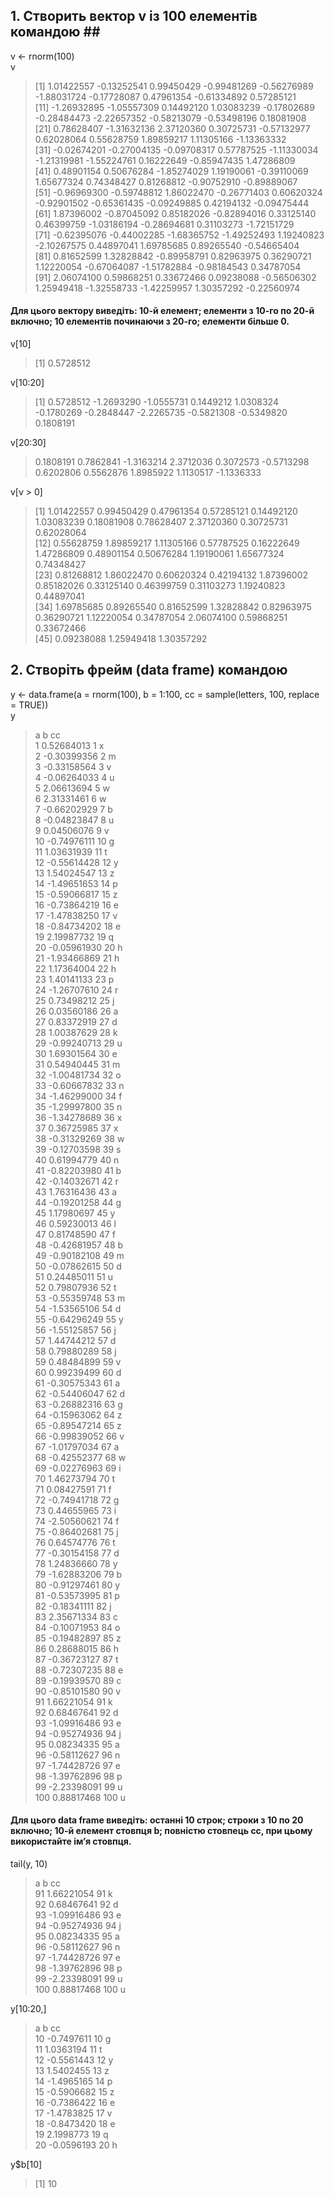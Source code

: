 ## 1. Створить вектор v із 100 елементів командою ##  <br>
v <- rnorm(100) <br>
v <br> 
 > [1]  1.01422557 -0.13252541  0.99450429 -0.99481269 -0.56276989 -1.88031724 -0.17728087  0.47961354 -0.61334892  0.57285121 <br> 
 > [11] -1.26932895 -1.05557309  0.14492120  1.03083239 -0.17802689 -0.28484473 -2.22657352 -0.58213079 -0.53498196  0.18081908 <br>
 > [21]  0.78628407 -1.31632136  2.37120360  0.30725731 -0.57132977  0.62028064  0.55628759  1.89859217  1.11305166 -1.13363332 <br>
 > [31] -0.02674201 -0.27004135 -0.09708317  0.57787525 -1.11330034 -1.21319981 -1.55224761  0.16222649 -0.85947435  1.47286809 <br>
 > [41]  0.48901154  0.50676284 -1.85274029  1.19190061 -0.39110069  1.65677324  0.74348427  0.81268812 -0.90752910 -0.89889067 <br>
 > [51] -0.96969300 -0.59748812  1.86022470 -0.26771403  0.60620324 -0.92901502 -0.65361435 -0.09249885  0.42194132 -0.09475444 <br>
 > [61]  1.87396002 -0.87045092  0.85182026 -0.82894016  0.33125140  0.46399759 -1.03186194 -0.28694681  0.31103273 -1.72151729 <br>
 > [71] -0.62395076 -0.44002285 -1.68365752 -1.49252493  1.19240823 -2.10267575  0.44897041  1.69785685  0.89265540 -0.54665404 <br>
 > [81]  0.81652599  1.32828842 -0.89958791  0.82963975  0.36290721  1.12220054 -0.67064087 -1.51782884 -0.98184543  0.34787054 <br>
 > [91]  2.06074100  0.59868251  0.33672466  0.09238088 -0.56506302  1.25949418 -1.32558733 -1.42259957  1.30357292 -0.22560974 <br>

<h4>Для цього вектору виведіть: 10-й елемент; елементи з 10-го по 20-й включно; 10 елементів починаючи з 20-го; елементи більше 0. </h4> 
v[10] <br>

> [1] 0.5728512 <br>

  v[10:20] <br>

> [1]  0.5728512 -1.2693290 -1.0555731  0.1449212  1.0308324 -0.1780269 -0.2848447 -2.2265735 -0.5821308 -0.5349820  0.1808191 <br>

v[20:30] <br>

> 0.1808191  0.7862841 -1.3163214  2.3712036  0.3072573 -0.5713298  0.6202806  0.5562876  1.8985922  1.1130517 -1.1336333 <br>

v[v > 0] <br>

> [1] 1.01422557 0.99450429 0.47961354 0.57285121 0.14492120 1.03083239 0.18081908 0.78628407 2.37120360 0.30725731 0.62028064 <br>
> [12] 0.55628759 1.89859217 1.11305166 0.57787525 0.16222649 1.47286809 0.48901154 0.50676284 1.19190061 1.65677324 0.74348427 <br>
> [23] 0.81268812 1.86022470 0.60620324 0.42194132 1.87396002 0.85182026 0.33125140 0.46399759 0.31103273 1.19240823 0.44897041 <br>
> [34] 1.69785685 0.89265540 0.81652599 1.32828842 0.82963975 0.36290721 1.12220054 0.34787054 2.06074100 0.59868251 0.33672466 <br>
> [45] 0.09238088 1.25949418 1.30357292

## 2. Створіть фрейм (data frame) командою ##
y <- data.frame(a = rnorm(100), b = 1:100, cc = sample(letters, 100, replace = TRUE)) <br>
y 
> a   b cc <br>
> 1    0.52684013   1  x <br>
> 2   -0.30399356   2  m <br>
> 3   -0.33158564   3  v <br>
> 4   -0.06264033   4  u <br>
> 5    2.06613694   5  w <br>
> 6    2.31331461   6  w <br>
> 7   -0.66202929   7  b <br>
> 8   -0.04823847   8  u <br>
> 9    0.04506076   9  v <br>
> 10  -0.74976111  10  g <br>
> 11   1.03631939  11  t <br>
> 12  -0.55614428  12  y <br> 
> 13   1.54024547  13  z <br> 
> 14  -1.49651653  14  p <br>
> 15  -0.59066817  15  z <br> 
> 16  -0.73864219  16  e <br> 
> 17  -1.47838250  17  v <br> 
> 18  -0.84734202  18  e <br>
> 19   2.19987732  19  q <br>
> 20  -0.05961930  20  h <br>
> 21  -1.93466869  21  h <br>
> 22   1.17364004  22  h <br>
> 23   1.40141133  23  p <br> 
> 24  -1.26707610  24  r <br> 
> 25   0.73498212  25  j <br>
> 26   0.03560186  26  a <br>
> 27   0.83372919  27  d <br>
> 28   1.00387629  28  k <br>
> 29  -0.99240713  29  u <br>
> 30   1.69301564  30  e <br>
> 31   0.54940445  31  m <br>
> 32  -1.00481734  32  o <br>
> 33  -0.60667832  33  n <br>
> 34  -1.46299000  34  f <br>
> 35  -1.29997800  35  n <br>
> 36  -1.34278689  36  x <br>
> 37   0.36725985  37  x <br>
> 38  -0.31329269  38  w <br>
> 39  -0.12703598  39  s <br>
> 40   0.61994779  40  n <br>
> 41  -0.82203980  41  b <br>
> 42  -0.14032671  42  r <br>
> 43   1.76316436  43  a <br>
> 44  -0.19201258  44  g <br>
> 45   1.17980697  45  y <br>
> 46   0.59230013  46  l <br>
> 47   0.81748590  47  f <br>
> 48  -0.42681957  48  b <br>
> 49  -0.90182108  49  m <br>
> 50  -0.07862615  50  d <br>
> 51   0.24485011  51  u <br>
> 52   0.79807936  52  t <br>
> 53  -0.55359748  53  m <br>
> 54  -1.53565106  54  d <br>
> 55  -0.64296249  55  y <br>
> 56  -1.55125857  56  j <br>
> 57   1.44744212  57  d <br>
> 58   0.79880289  58  j <br>
> 59   0.48484899  59  v <br>
> 60   0.99239499  60  d <br>
> 61  -0.30575343  61  a <br>
> 62  -0.54406047  62  d <br>
> 63  -0.26882316  63  g <br>
> 64  -0.15963062  64  z <br>
> 65  -0.89547214  65  z <br>
> 66  -0.99839052  66  v <br>
> 67  -1.01797034  67  a <br>
> 68  -0.42552377  68  w <br>
> 69  -0.02276963  69  i <br>
> 70   1.46273794  70  t <br>
> 71   0.08427591  71  f <br>
> 72  -0.74941718  72  g <br>
> 73   0.44655965  73  i <br>
> 74  -2.50560621  74  f <br>
> 75  -0.86402681  75  j <br>
> 76   0.64574776  76  t <br>
> 77  -0.30154158  77  d <br> 
> 78   1.24836660  78  y <br>
> 79  -1.62883206  79  b <br>
> 80  -0.91297461  80  y <br>
> 81  -0.53573995  81  p <br>
> 82  -0.18341111  82  j <br>
> 83   2.35671334  83  c <br>
> 84  -0.10071953  84  o <br>
> 85  -0.19482897  85  z <br>
> 86   0.28688015  86  h <br>
> 87  -0.36723127  87  t <br>
> 88  -0.72307235  88  e <br>
> 89  -0.19939570  89  c <br>
> 90  -0.85101580  90  v <br>
> 91   1.66221054  91  k <br>
> 92   0.68467641  92  d <br>
> 93  -1.09916486  93  e <br>
> 94  -0.95274936  94  j <br>
> 95   0.08234335  95  a <br>
> 96  -0.58112627  96  n <br>
> 97  -1.74428726  97  e <br>
> 98  -1.39762896  98  p <br>
> 99  -2.23398091  99  u <br>
> 100  0.88817468 100  u <br>
<h4> Для цього data frame виведіть: останні 10 строк; строки з 10 по 20 включно; 10-й елемент стовпця b; повністю стовпець cc, при цьому використайте ім’я стовпця.</h4>
tail(y, 10) 

> a   b cc <br>
> 91   1.66221054  91  k <br>
> 92   0.68467641  92  d <br>
> 93  -1.09916486  93  e <br>
> 94  -0.95274936  94  j <br>
> 95   0.08234335  95  a <br>
> 96  -0.58112627  96  n <br>
> 97  -1.74428726  97  e <br>
> 98  -1.39762896  98  p <br>
> 99  -2.23398091  99  u <br>
> 100  0.88817468 100  u <br>

 y[10:20,]
 
> a  b cc <br>
> 10 -0.7497611 10  g <br>
> 11  1.0363194 11  t <br>
> 12 -0.5561443 12  y <br>
> 13  1.5402455 13  z <br>
> 14 -1.4965165 14  p <br> 
> 15 -0.5906682 15  z <br> 
> 16 -0.7386422 16  e <br>
> 17 -1.4783825 17  v <br>
> 18 -0.8473420 18  e <br>
> 19  2.1998773 19  q <br>
> 20 -0.0596193 20  h <br>

y$b[10]

> [1] 10
